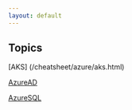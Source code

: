 ```yaml
---
layout: default
---
```


## Topics

[AKS] (/cheatsheet/azure/aks.html)

[AzureAD](/cheatsheet/azure/azure-ad.html)

[AzureSQL](/cheatsheet/azure/azure-sql.html)
